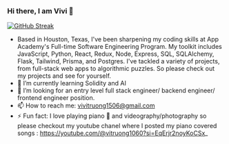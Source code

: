 ### Hi there, I am Vivi 👋
[![GitHub Streak](https://streak-stats.demolab.com?user=vivitruong&theme=tokyonight-duo&hide_border=true&date_format=M%20j%5B%2C%20Y%5D&card_width=493)](https://git.io/streak-stats)

- Based in Houston, Texas, I've been sharpening my coding skills at App Academy's Full-time Software Engineering Program. My toolkit includes JavaScript, Python, React, Redux, Node, Express, SQL, SQLAlchemy, Flask, Tailwind, Prisma, and Postgres. I've tackled a variety of projects, from full-stack web apps to algorithmic puzzles. So please check out my projects and see for yourself.
- 🌱 I’m currently learning Solidity and AI
- 👯 I’m looking for an entry level full stack engineer/ backend engineer/ frontend engineer position.
- 📫 How to reach me: vivitruong1506@gmail.com
- ⚡ Fun fact: I love playing piano 🎹 and videography/photography so please checkout my youtube chanel where I posted my piano covered songs : https://youtube.com/@vitruong1060?si=EqErjr2noyKoCSx_
  


